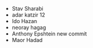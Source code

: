 
- Stav Sharabi
- adar katzir 12
- Ido Hazan
- neoray hagag
- Anthony Epshtein
new commit
- Maor Hadad
